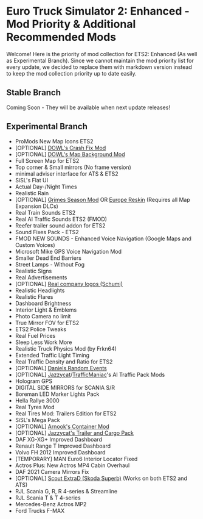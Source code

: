 # Euro Truck Simulator 2: Enhanced - Mod Priority & Additional Recommended Mods
Welcome! Here is the priority of mod collection for ETS2: Enhanced (As well as Experimental Branch).
Since we cannot maintain the mod priority list for every update, we decided to replace them with markdown version instead to keep the mod collection priority up to date easily.

## Stable Branch
Coming Soon - They will be available when next update releases!

## Experimental Branch
* ProMods New Map Icons ETS2
* [OPTIONAL] [DOWL's Crash Fix Mod](https://steamcommunity.com/sharedfiles/filedetails/?id=2701258039)
* [OPTIONAL] [DOWL's Map Background Mod](https://steamcommunity.com/id/OfficialDOWL/myworkshopfiles/?appid=227300)
* Full Screen Map for ETS2
* Top corner & Small mirrors (No frame version)
* minimal adviser interface for ATS & ETS2
* SiSL's Flat UI
* Actual Day-/Night Times
* Realistic Rain
* [OPTIONAL] [Grimes Season Mod](https://grimesmods.wordpress.com/) OR [Europe Reskin](https://forum.scssoft.com/viewtopic.php?t=284353) (Requires all Map Expansion DLCs)
* Real Train Sounds ETS2
* Real AI Traffic Sounds ETS2 (FMOD)
* Reefer trailer sound addon for ETS2
* Sound Fixes Pack - ETS2
* FMOD NEW SOUNDS - Enhanced Voice Navigation (Google Maps and Custom Voices)
* Microsoft Mike GPS Voice Navigation Mod
* Smaller Dead End Barriers
* Street Lamps - Without Fog
* Realistic Signs
* Real Advertisements
* [OPTIONAL] [Real company logos (Schumi)](https://forum.scssoft.com/viewtopic.php?t=276521)
* Realistic Headlights
* Realistic Flares
* Dashboard Brightness
* Interior Light & Emblems
* Photo Camera no limit
* True Mirror FOV for ETS2
* ETS2 Police Tweaks
* Real Fuel Prices
* Sleep Less Work More
* Realistic Truck Physics Mod (by Frkn64)
* Extended Traffic Light Timing
* Real Traffic Density and Ratio for ETS2
* [OPTIONAL] [Daniels Random Events](https://forum.scssoft.com/viewtopic.php?t=265242)
* [OPTIONAL] [Jazzycat](https://ets2.lt/en/?s=Jazzycat)/[TrafficManiac](https://ets2.lt/en/?s=TrafficManiac)'s AI Traffic Pack Mods
* Hologram GPS
* DIGITAL SIDE MIRRORS for SCANIA S/R
* Boreman LED Marker Lights Pack
* Hella Rallye 3000
* Real Tyres Mod
* Real Tires Mod: Trailers Edition for ETS2
* SiSL's Mega Pack
* [OPTIONAL] [Arnook's Container Mod](https://forum.scssoft.com/viewtopic.php?t=272574)
* [OPTIONAL] [Jazzycat's Trailer and Cargo Pack](https://ets2.lt/en/trailers-and-cargo-pack-by-jazzycat-v10-3-1/)
* DAF XG-XG+ Improved Dashboard
* Renault Range T Improved Dashboard
* Volvo FH 2012 Improved Dashboard
* [TEMPORARY] MAN Euro6 Interior Locator Fixed
* Actros Plus: New Actros MP4 Cabin Overhaul
* DAF 2021 Camera Mirrors Fix
* [OPTIONAL] [Scout ExtraD (Skoda Superb)](https://truckymods.io/euro-truck-simulator-2/Other%20Vehicles/scout-extrad-skoda-superb) (Works on both ETS2 and ATS)
* RJL Scania G, R, R 4-series & Streamline
* RJL Scania T & T 4-series
* Mercedes-Benz Actros MP2
* Ford Trucks F-MAX